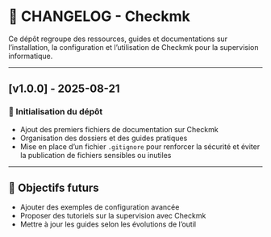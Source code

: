 # 📄 CHANGELOG - Checkmk

Ce dépôt regroupe des ressources, guides et documentations sur l’installation, la configuration et l’utilisation de Checkmk pour la supervision informatique.

---

## [v1.0.0] - 2025-08-21

### 🚀 Initialisation du dépôt

- Ajout des premiers fichiers de documentation sur Checkmk
- Organisation des dossiers et des guides pratiques
- Mise en place d’un fichier `.gitignore` pour renforcer la sécurité et éviter la publication de fichiers sensibles ou inutiles

---

## 📌 Objectifs futurs

- Ajouter des exemples de configuration avancée
- Proposer des tutoriels sur la supervision avec Checkmk
- Mettre à jour les guides selon les évolutions de l’outil
